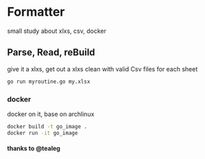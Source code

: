 # Formatter
small study about xlxs, csv, docker

## Parse, Read, reBuild
give it a xlxs, get out a xlxs clean with valid Csv files for each sheet
```bash
go run myroutine.go my.xlsx
```

### docker
docker on it, base on archlinux
```bash
docker build -t go_image .
docker run -it go_image
```

#### thanks to @tealeg
